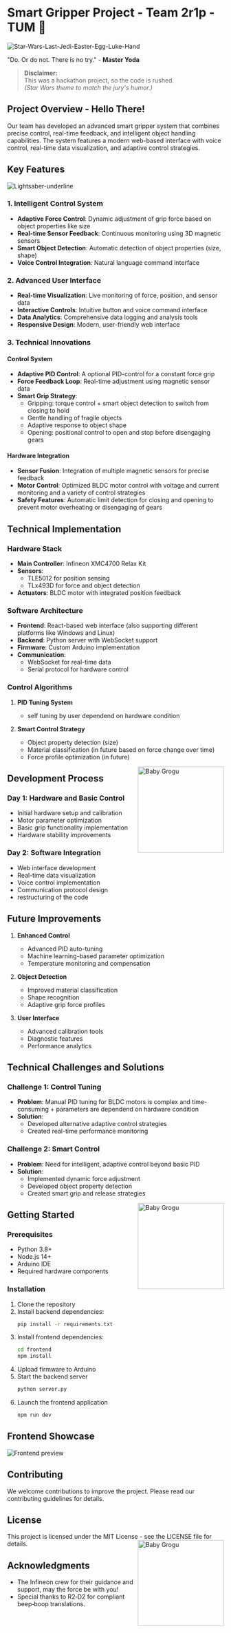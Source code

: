 # Smart Gripper Project - Team 2r1p - TUM 🤖

![Star-Wars-Last-Jedi-Easter-Egg-Luke-Hand](https://github.com/user-attachments/assets/050e000a-8525-4df5-85df-97ec0d7f99ca)

"Do. Or do not. There is no try." - **Master Yoda**
> **Disclaimer:**  
> This was a hackathon project, so the code is rushed.  
> *(Star Wars theme to match the jury's humor.)*

## Project Overview - Hello There!
Our team has developed an advanced smart gripper system that combines precise control, real-time feedback, and intelligent object handling capabilities. The system features a modern web-based interface with voice control, real-time data visualization, and adaptive control strategies.

## Key Features
![Lightsaber-underline]([https://github.com/user-attachments/assets/050e000a-8525-4df5-85df-97ec0d7f99ca](https://github.com/MartinMirwald/Smart-Gripper-Project-2r1p/blob/main/img/lightsaber-1980163_1280.png))


### 1. Intelligent Control System
- **Adaptive Force Control**: Dynamic adjustment of grip force based on object properties like size
- **Real-time Sensor Feedback**: Continuous monitoring using 3D magnetic sensors
- **Smart Object Detection**: Automatic detection of object properties (size, shape)
- **Voice Control Integration**: Natural language command interface

### 2. Advanced User Interface
- **Real-time Visualization**: Live monitoring of force, position, and sensor data
- **Interactive Controls**: Intuitive button and voice command interface
- **Data Analytics**: Comprehensive data logging and analysis tools
- **Responsive Design**: Modern, user-friendly web interface

### 3. Technical Innovations

#### Control System
- **Adaptive PID Control**: A optional PID-control for a constant force grip
- **Force Feedback Loop**: Real-time adjustment using magnetic sensor data
- **Smart Grip Strategy**: 
  - Gripping: torque control + smart object detection to switch from closing to hold
  - Gentle handling of fragile objects
  - Adaptive response to object shape
  - Opening: positional control to open and stop before disengaging gears

#### Hardware Integration
- **Sensor Fusion**: Integration of multiple magnetic sensors for precise feedback
- **Motor Control**: Optimized BLDC motor control with voltage and current monitoring and a variety of control strategies
- **Safety Features**: Automatic limit detection for closing and opening to prevent motor overheating or disengaging of gears

## Technical Implementation

### Hardware Stack
- **Main Controller**: Infineon XMC4700 Relax Kit
- **Sensors**: 
  - TLE5012 for position sensing
  - TLx493D for force and object detection
- **Actuators**: BLDC motor with integrated position feedback

### Software Architecture
- **Frontend**: React-based web interface (also supporting different platforms like Windows and Linux)
- **Backend**: Python server with WebSocket support
- **Firmware**: Custom Arduino implementation
- **Communication**: 
  - WebSocket for real-time data
  - Serial protocol for hardware control

### Control Algorithms
1. **PID Tuning System**
   - self tuning by user dependend on hardware condition

2. **Smart Control Strategy**
   - Object property detection (size)
   - Material classification (in future based on force change over time)
   - Force profile optimization (in future)
  
<img src="https://github.com/user-attachments/assets/e352c304-e485-43d3-867f-6c6a1aecacd7" alt="Baby Grogu" align="right" width="200">

## Development Process

### Day 1: Hardware and Basic Control
- Initial hardware setup and calibration
- Motor parameter optimization
- Basic grip functionality implementation
- Hardware stability improvements

### Day 2: Software Integration
- Web interface development
- Real-time data visualization
- Voice control implementation
- Communication protocol design
- restructuring of the code

## Future Improvements
1. **Enhanced Control**
   - Advanced PID auto-tuning
   - Machine learning-based parameter optimization
   - Temperature monitoring and compensation

2. **Object Detection**
   - Improved material classification
   - Shape recognition
   - Adaptive grip force profiles

3. **User Interface**
   - Advanced calibration tools
   - Diagnostic features
   - Performance analytics

## Technical Challenges and Solutions

### Challenge 1: Control Tuning
- **Problem**: Manual PID tuning for BLDC motors is complex and time-consuming + parameters are dependend on hardware condition
- **Solution**: 
  - Developed alternative adaptive control strategies
  - Created real-time performance monitoring

### Challenge 2: Smart Control
- **Problem**: Need for intelligent, adaptive control beyond basic PID
- **Solution**:
  - Implemented dynamic force adjustment
  - Developed object property detection
  - Created smart grip and release strategies

<img src="https://github.com/user-attachments/assets/4e55fb5d-75bc-443b-ab9d-717ad2663284" alt="Baby Grogu" align="right" width="200">

## Getting Started

### Prerequisites
- Python 3.8+
- Node.js 14+
- Arduino IDE
- Required hardware components

### Installation
1. Clone the repository
2. Install backend dependencies:
   ```bash
   pip install -r requirements.txt
   ```
3. Install frontend dependencies:
   ```bash
   cd frontend
   npm install
   ```
4. Upload firmware to Arduino
5. Start the backend server
   ```bash
   python server.py
   ```
7. Launch the frontend application
      ```bash
   npm run dev
   ```
## Frontend Showcase

![Frontend preview](img/frontend.png)

## Contributing
We welcome contributions to improve the project. Please read our contributing guidelines for details.

## License
This project is licensed under the MIT License - see the LICENSE file for details.
<img src="https://github.com/user-attachments/assets/7dea9f22-c0d6-41c7-b6fa-50652db1ed33" alt="Baby Grogu" align="right" width="200">
## Acknowledgments
- The Infineon crew for their guidance and support, may the force be with you!
- Special thanks to R2‑D2 for compliant beep‑boop translations.


